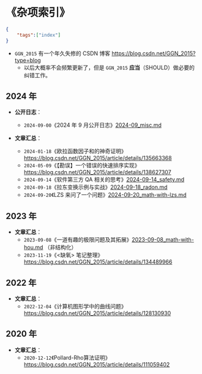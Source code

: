 #  《杂项索引》

```json
{
    "tags":["index"]
}
```

- `GGN_2015` 有一个年久失修的 CSDN 博客 https://blog.csdn.net/GGN_2015?type=blog
  - 以后大概率不会频繁更新了，但是 `GGN_2015` **应当**（SHOULD）做必要的纠错工作。

## 2024 年

- **公开日志**：
  - `2024-09-00`《2024 年 9 月公开日志》[2024-09_misc.md](../../data/misc/2024-09_misc.md)

- **文章汇总**：
  - `2024-01-18`《欧拉函数因子和的神奇证明》https://blog.csdn.net/GGN_2015/article/details/135663368
  - `2024-05-09`《【勘误】一个错误的快速排序实现》https://blog.csdn.net/GGN_2015/article/details/138627307
  - `2024-09-14`《软件第三方 QA 相关的思考》[2024-09-14_safety.md](../../data/misc/2024-09-14_safety.md)
  - `2024-09-18`《拉东变换示例与实战》[2024-09-18_radon.md](../../data/misc/2024-09-18_radon.md)
  - `2024-09-20`《LZS 来问了一个问题》[2024-09-20_math-with-lzs.md](../../data/misc/2024-09-20_math-with-lzs.md)

## 2023 年

- **文章汇总**：
  - `2023-09-08`《一道有趣的极限问题及其拓展》[2023-09-08_math-with-hou.md](../../data/misc/2023-09-08_math-with-hou.md) （非结构化）
  - `2023-11-19`《<缺氧> 笔记整理》https://blog.csdn.net/GGN_2015/article/details/134489966

## 2022 年

- **文章汇总**：
  - `2022-12-04`《计算机图形学中的曲线问题》https://blog.csdn.net/GGN_2015/article/details/128130930

## 2020 年

- **文章汇总**：
  - `2020-12-12`《Pollard-Rho算法证明》https://blog.csdn.net/GGN_2015/article/details/111059402

